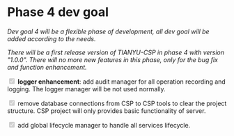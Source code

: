 # Phase 4 dev goal

_Dev goal 4 will be a flexible phase of development, all dev goal will be added according to the needs._

_There will be a first release version of TIANYU-CSP in phase 4 with version "1.0.0". There will no more new features in this phase, only for the bug fix and function enhancement._

<input type="checkbox" checked disabled /> **logger enhancement**: add audit manager for all operation recording and logging. The logger manager will be not used normally.

<input type="checkbox" checked disabled /> remove database connections from CSP to CSP tools to clear the project structure. CSP project will only provides basic functionality of server.

<input type="checkbox" checked disabled /> add global lifecycle manager to handle all services lifecycle.
